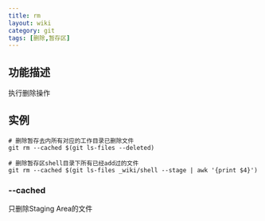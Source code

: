 ```yaml
---
title: rm
layout: wiki
category: git
tags: [删除,暂存区]
---
```


## 功能描述

执行删除操作

## 实例

~~~
# 删除暂存去内所有对应的工作目录已删除文件
git rm --cached $(git ls-files --deleted)

# 删除暂存区shell目录下所有已经add过的文件
git rm --cached $(git ls-files _wiki/shell --stage | awk '{print $4}')
~~~

### --cached

只删除Staging Area的文件
